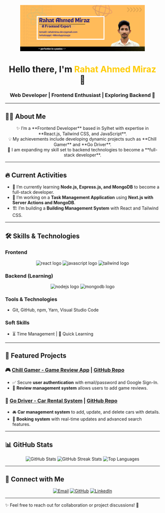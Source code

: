 <div align="center">
  <img height="150" src="https://github.com/rahatmirazdev/rahatmirazdev/blob/main/rahatbanner.png?raw=true" />
</div>

# <div align="center">Hello there, I'm <span style="color:#ffcc00; font-weight:bold;">Rahat Ahmed Miraz</span> 👋</div>
### <div align="center">Web Developer | Frontend Enthusiast | Exploring Backend 🚀</div>

---

## 👩‍💻 About Me

<p align="center">
✨ I’m a **Frontend Developer** based in Sylhet with expertise in **React.js, Tailwind CSS, and JavaScript**. <br>
💡 My achievements include developing dynamic projects such as **Chill Gamer** and **Go Driver**. <br>
🚀 I am expanding my skill set to backend technologies to become a **full-stack developer**.
</p>

---

## 🔥 Current Activities
- 🌱 I’m currently learning **Node.js, Express.js, and MongoDB** to become a full-stack developer.
- 🚀 I’m working on a **Task Management Application** using **Next.js with Server Actions and MongoDB**.
- 🏗️ I’m building a **Building Management System** with React and Tailwind CSS.

---

## 🛠 Skills & Technologies

### **Frontend**
<div align="center">
  <img src="https://cdn.jsdelivr.net/gh/devicons/devicon/icons/react/react-original.svg" height="40" alt="react logo"  />
  <img src="https://cdn.jsdelivr.net/gh/devicons/devicon/icons/javascript/javascript-original.svg" height="40" alt="javascript logo"  />
  <img src="https://cdn.jsdelivr.net/gh/devicons/devicon/icons/tailwindcss/tailwindcss-plain.svg" height="40" alt="tailwind logo"  />
</div>

### **Backend (Learning)**
<div align="center">
  <img src="https://cdn.jsdelivr.net/gh/devicons/devicon/icons/nodejs/nodejs-original.svg" height="40" alt="nodejs logo"  />
  <img src="https://cdn.jsdelivr.net/gh/devicons/devicon/icons/mongodb/mongodb-original.svg" height="40" alt="mongodb logo"  />
</div>

### **Tools & Technologies**
- Git, GitHub, npm, Yarn, Visual Studio Code

### **Soft Skills**
- ⏳ Time Management | 🎯 Quick Learning

---

## 🚀 Featured Projects

### 🎮 [Chill Gamer - Game Review App](https://chill-gamerzz.web.app/) | [GitHub Repo](https://github.com/rahatmirazdev/Chill-Gamer)
- ✅ Secure **user authentication** with email/password and Google Sign-In.
- 📝 **Review management system** allows users to add game reviews.

### 🚗 [Go Driver - Car Rental System](https://godriveer.web.app/) | [GitHub Repo](https://github.com/rahatmirazdev/Go-Driver)
- 🚘 **Car management system** to add, update, and delete cars with details.
- 🔎 **Booking system** with real-time updates and advanced search features.

---

## 📊 GitHub Stats

<p align="center">
  <img src="https://github-readme-stats.vercel.app/api?username=rahatmirazdev&theme=dark&hide_border=false&include_all_commits=false&count_private=true" alt="GitHub Stats"/>
  <img src="https://github-readme-streak-stats.herokuapp.com/?user=rahatmirazdev&theme=dark&hide_border=false" alt="GitHub Streak Stats"/>
  <img src="https://github-readme-stats.vercel.app/api/top-langs/?username=rahatmirazdev&theme=dark&hide_border=false&include_all_commits=false&count_private=true&layout=compact" alt="Top Languages"/>
</p>

---

## 🔗 Connect with Me
<div align="center">
  <a href="mailto:rahatmiraz.dev@gmail.com"><img src="https://img.shields.io/badge/Email-D14836?style=for-the-badge&logo=gmail&logoColor=white" alt="Email" /></a>
  <a href="https://github.com/rahatmirazdev"><img src="https://img.shields.io/badge/GitHub-181717?style=for-the-badge&logo=github&logoColor=white" alt="GitHub" /></a>
  <a href="https://www.linkedin.com/in/rahatahmedmiraz"><img src="https://img.shields.io/badge/LinkedIn-0077B5?style=for-the-badge&logo=linkedin&logoColor=white" alt="LinkedIn" /></a>
</div>

---

✨ Feel free to reach out for collaboration or project discussions! 🚀
